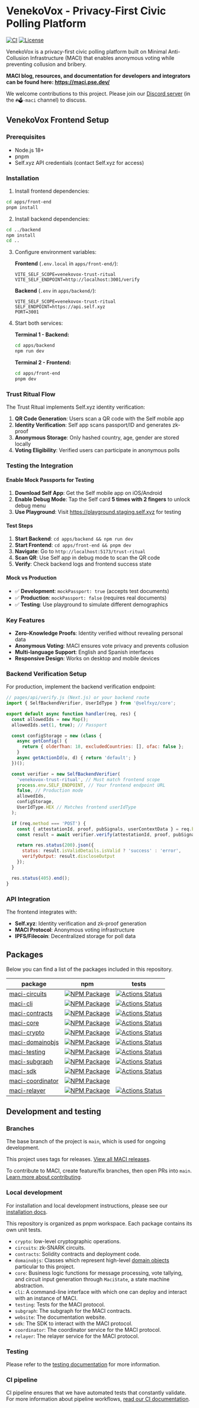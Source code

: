 # VenekoVox - Privacy-First Civic Polling Platform

[![CI][cli-actions-badge]][cli-actions-link]
[![License](https://img.shields.io/badge/license-MIT-green)](https://github.com/privacy-scaling-explorations/maci/blob/main/LICENSE)

VenekoVox is a privacy-first civic polling platform built on Minimal Anti-Collusion Infrastructure (MACI) that enables anonymous voting while preventing collusion and bribery.

**MACI blog, resources, and documentation for developers and integrators can be found here:
https://maci.pse.dev/**

We welcome contributions to this project. Please join our
[Discord server](https://discord.com/invite/sF5CT5rzrR) (in the `#🗳️-maci` channel) to discuss.

## VenekoVox Frontend Setup

### Prerequisites

- Node.js 18+
- pnpm
- Self.xyz API credentials (contact Self.xyz for access)

### Installation

1. Install frontend dependencies:
```bash
cd apps/front-end
pnpm install
```

2. Install backend dependencies:
```bash
cd ../backend
npm install
cd ..
```

3. Configure environment variables:

   **Frontend** (`.env.local` in `apps/front-end/`):
   ```env
   VITE_SELF_SCOPE=venekovox-trust-ritual
   VITE_SELF_ENDPOINT=http://localhost:3001/verify
   ```

   **Backend** (`.env` in `apps/backend/`):
   ```env
   VITE_SELF_SCOPE=venekovox-trust-ritual
   SELF_ENDPOINT=https://api.self.xyz
   PORT=3001
   ```

4. Start both services:

   **Terminal 1 - Backend:**
   ```bash
   cd apps/backend
   npm run dev
   ```

   **Terminal 2 - Frontend:**
   ```bash
   cd apps/front-end
   pnpm dev
   ```

### Trust Ritual Flow

The Trust Ritual implements Self.xyz identity verification:

1. **QR Code Generation**: Users scan a QR code with the Self mobile app
2. **Identity Verification**: Self app scans passport/ID and generates zk-proof
3. **Anonymous Storage**: Only hashed country, age, gender are stored locally
4. **Voting Eligibility**: Verified users can participate in anonymous polls

### Testing the Integration

#### Enable Mock Passports for Testing

1. **Download Self App**: Get the Self mobile app on iOS/Android
2. **Enable Debug Mode**: Tap the Self card **5 times with 2 fingers** to unlock debug menu
3. **Use Playground**: Visit https://playground.staging.self.xyz for testing

#### Test Steps

1. **Start Backend**: `cd apps/backend && npm run dev`
2. **Start Frontend**: `cd apps/front-end && pnpm dev`
3. **Navigate**: Go to `http://localhost:5173/trust-ritual`
4. **Scan QR**: Use Self app in debug mode to scan the QR code
5. **Verify**: Check backend logs and frontend success state

#### Mock vs Production

- ✅ **Development**: `mockPassport: true` (accepts test documents)
- ✅ **Production**: `mockPassport: false` (requires real documents)
- ✅ **Testing**: Use playground to simulate different demographics

### Key Features

- **Zero-Knowledge Proofs**: Identity verified without revealing personal data
- **Anonymous Voting**: MACI ensures vote privacy and prevents collusion
- **Multi-language Support**: English and Spanish interfaces
- **Responsive Design**: Works on desktop and mobile devices

### Backend Verification Setup

For production, implement the backend verification endpoint:

```javascript
// pages/api/verify.js (Next.js) or your backend route
import { SelfBackendVerifier, UserIdType } from '@selfxyz/core';

export default async function handler(req, res) {
  const allowedIds = new Map();
  allowedIds.set(1, true); // Passport

  const configStorage = new (class {
    async getConfig() {
      return { olderThan: 18, excludedCountries: [], ofac: false };
    }
    async getActionId(u, d) { return 'default'; }
  })();

  const verifier = new SelfBackendVerifier(
    'venekovox-trust-ritual', // Must match frontend scope
    process.env.SELF_ENDPOINT, // Your frontend endpoint URL
    false, // Production mode
    allowedIds,
    configStorage,
    UserIdType.HEX // Matches frontend userIdType
  );

  if (req.method === 'POST') {
    const { attestationId, proof, pubSignals, userContextData } = req.body;
    const result = await verifier.verify(attestationId, proof, pubSignals, userContextData);

    return res.status(200).json({
      status: result.isValidDetails.isValid ? 'success' : 'error',
      verifyOutput: result.discloseOutput
    });
  }

  res.status(405).end();
}
```

### API Integration

The frontend integrates with:
- **Self.xyz**: Identity verification and zk-proof generation
- **MACI Protocol**: Anonymous voting infrastructure
- **IPFS/Filecoin**: Decentralized storage for poll data

## Packages

Below you can find a list of the packages included in this repository.

| package                                 | npm                                                           | tests                                                                  |
| --------------------------------------- | ------------------------------------------------------------- | ---------------------------------------------------------------------- |
| [maci-circuits][circuits-package]       | [![NPM Package][circuits-npm-badge]][circuits-npm-link]       | [![Actions Status][circuits-actions-badge]][circuits-actions-link]     |
| [maci-cli][cli-package]                 | [![NPM Package][cli-npm-badge]][cli-npm-link]                 | [![Actions Status][cli-actions-badge]][cli-actions-link]               |
| [maci-contracts][contracts-package]     | [![NPM Package][contracts-npm-badge]][contracts-npm-link]     | [![Actions Status][contracts-actions-badge]][contracts-actions-link]   |
| [maci-core][core-package]               | [![NPM Package][core-npm-badge]][core-npm-link]               | [![Actions Status][core-actions-badge]][core-actions-link]             |
| [maci-crypto][crypto-package]           | [![NPM Package][crypto-npm-badge]][crypto-npm-link]           | [![Actions Status][crypto-actions-badge]][crypto-actions-link]         |
| [maci-domainobjs][domainobjs-package]   | [![NPM Package][domainobjs-npm-badge]][domainobjs-npm-link]   | [![Actions Status][domainobjs-actions-badge]][domainobjs-actions-link] |
| [maci-testing][testing-package]         | [![NPM Package][testing-npm-badge]][testing-npm-link]         | [![Actions Status][testing-actions-badge]][testing-actions-link]       |
| [maci-subgraph][subgraph-package]       | [![NPM Package][subgraph-npm-badge]][subgraph-npm-link]       | [![Actions Status][subgraph-actions-badge]][subgraph-actions-link]     |
| [maci-sdk][sdk-package]                 | [![NPM Package][sdk-npm-badge]][sdk-npm-link]                 | [![Actions Status][sdk-actions-badge]][sdk-actions-link]               |
| [maci-coordinator][coordinator-package] | [![NPM Package][coordinator-npm-badge]][coordinator-npm-link] |                                                                        |
| [maci-relayer][relayer-package]         | [![NPM Package][relayer-npm-badge]][relayer-npm-link]         | [![Actions Status][relayer-actions-badge]][relayer-actions-link]       |

## Development and testing

### Branches

The base branch of the project is `main`, which is used for ongoing development.

This project uses tags for releases. [View all MACI releases](https://github.com/privacy-scaling-explorations/maci/releases).

To contribute to MACI, create feature/fix branches, then open PRs into `main`. [Learn more about contributing](https://maci.pse.dev/docs/guides/compile-circuits#installation).

### Local development

For installation and local development instructions, please see our [installation docs](https://maci.pse.dev/docs/quick-start#installation).

This repository is organized as pnpm workspace. Each package contains its
own unit tests.

- `crypto`: low-level cryptographic operations.
- `circuits`: zk-SNARK circuits.
- `contracts`: Solidity contracts and deployment code.
- `domainobjs`: Classes which represent high-level [domain
  objects](https://wiki.c2.com/?DomainObject) particular to this project.
- `core`: Business logic functions for message processing, vote tallying,
  and circuit input generation through `MaciState`, a state machine
  abstraction.
- `cli`: A command-line interface with which one can deploy and interact with
  an instance of MACI.
- `testing`: Tests for the MACI protocol.
- `subgraph`: The subgraph for the MACI contracts.
- `website`: The documentation website.
- `sdk`: The SDK to interact with the MACI protocol.
- `coordinator`: The coordinator service for the MACI protocol.
- `relayer`: The relayer service for the MACI protocol.

### Testing

Please refer to the [testing documentation](https://maci.pse.dev/docs/guides/testing/testing-introduction) for more information.

### CI pipeline

CI pipeline ensures that we have automated tests that constantly validate. For more information about pipeline workflows, [read our CI documentation](https://maci.pse.dev/docs/processes/ci-pipeline).

[telegram-badge]: https://badges.aleen42.com/src/telegram.svg
[telegram-link]: https://t.me/joinchat/LUgOpE7J2gstRcZqdERyvw
[circuits-package]: ./packages/circuits
[circuits-npm-badge]: https://img.shields.io/npm/v/@maci-protocol/circuits.svg
[circuits-npm-link]: https://www.npmjs.com/package/@maci-protocol/circuits
[circuits-actions-badge]: https://github.com/privacy-scaling-explorations/maci/actions/workflows/circuit-build.yml/badge.svg
[circuits-actions-link]: https://github.com/privacy-scaling-explorations/maci/actions?query=workflow%3ACircuit
[cli-package]: ./packages/cli
[cli-npm-badge]: https://img.shields.io/npm/v/@maci-protocol/cli.svg
[cli-actions-badge]: https://github.com/privacy-scaling-explorations/maci/actions/workflows/e2e.yml/badge.svg
[cli-npm-link]: https://www.npmjs.com/package/@maci-protocol/cli
[cli-actions-link]: https://github.com/privacy-scaling-explorations/maci/actions?query=workflow%3ACI
[contracts-package]: ./packages/contracts
[contracts-npm-badge]: https://img.shields.io/npm/v/@maci-protocol/contracts.svg
[contracts-npm-link]: https://www.npmjs.com/package/@maci-protocol/contracts
[contracts-actions-badge]: https://github.com/privacy-scaling-explorations/maci/actions/workflows/contracts-build.yml/badge.svg
[contracts-actions-link]: https://github.com/privacy-scaling-explorations/maci/actions?query=workflow%3Acontracts
[core-package]: ./packages/core
[core-npm-badge]: https://img.shields.io/npm/v/@maci-protocol/core.svg
[core-npm-link]: https://www.npmjs.com/package/@maci-protocol/core
[core-actions-badge]: https://github.com/privacy-scaling-explorations/maci/actions/workflows/core-build.yml/badge.svg
[core-actions-link]: https://github.com/privacy-scaling-explorations/maci/actions?query=workflow%3Acore
[crypto-package]: ./packages/crypto
[crypto-npm-badge]: https://img.shields.io/npm/v/@maci-protocol/crypto.svg
[crypto-npm-link]: https://www.npmjs.com/package/@maci-protocol/crypto
[crypto-actions-badge]: https://github.com/privacy-scaling-explorations/maci/actions/workflows/crypto-build.yml/badge.svg
[crypto-actions-link]: https://github.com/privacy-scaling-explorations/maci/actions?query=workflow%3Acrypto
[domainobjs-package]: ./packages/domainobjs
[domainobjs-npm-badge]: https://img.shields.io/npm/v/@maci-protocol/domainobjs.svg
[domainobjs-npm-link]: https://www.npmjs.com/package/@maci-protocol/domainobjs
[domainobjs-actions-badge]: https://github.com/privacy-scaling-explorations/maci/actions/workflows/domainobjs-build.yml/badge.svg
[domainobjs-actions-link]: https://github.com/privacy-scaling-explorations/maci/actions?query=workflow%3Adomainobjs
[testing-package]: ./packages/testing
[testing-npm-badge]: https://img.shields.io/npm/v/@maci-protocol/testing.svg
[testing-npm-link]: https://www.npmjs.com/package/@maci-protocol/testing
[testing-actions-badge]: https://github.com/privacy-scaling-explorations/maci/actions/workflows/e2e.yml/badge.svg
[testing-actions-link]: https://github.com/privacy-scaling-explorations/maci/actions?query=workflow%3ACI
[subgraph-package]: ./apps/subgraph
[subgraph-npm-badge]: https://img.shields.io/npm/v/@maci-protocol/subgraph.svg
[subgraph-npm-link]: https://www.npmjs.com/package/@maci-protocol/subgraph
[subgraph-actions-badge]: https://github.com/privacy-scaling-explorations/maci/actions/workflows/subgraph-build.yml/badge.svg
[subgraph-actions-link]: https://github.com/privacy-scaling-explorations/maci/actions?query=workflow%3Asubgraph
[sdk-package]: ./packages/sdk
[sdk-npm-badge]: https://img.shields.io/npm/v/@maci-protocol/sdk.svg
[sdk-npm-link]: https://www.npmjs.com/package/@maci-protocol/sdk
[sdk-actions-badge]: https://github.com/privacy-scaling-explorations/maci/actions/workflows/e2e.yml/badge.svg
[sdk-actions-link]: https://github.com/privacy-scaling-explorations/maci/actions?query=workflow%3Asdk
[coordinator-package]: ./apps/coordinator
[coordinator-npm-badge]: https://img.shields.io/npm/v/@maci-protocol/coordinator.svg
[coordinator-npm-link]: https://www.npmjs.com/package/@maci-protocol/coordinator
[relayer-package]: ./apps/relayer
[relayer-npm-badge]: https://img.shields.io/npm/v/@maci-protocol/relayer.svg
[relayer-npm-link]: https://www.npmjs.com/package/@maci-protocol/relayer
[relayer-actions-badge]: https://github.com/privacy-scaling-explorations/maci/actions/workflows/relayer-build.yml/badge.svg
[relayer-actions-link]: https://github.com/privacy-scaling-explorations/maci/actions?query=workflow%3Arelayer
